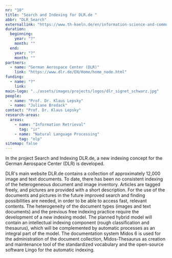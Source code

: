 ```yaml
---
nr: "10"
title: "Search and Indexing for DLR.de "
abbr: "DLR_Search"
externallink: "https://www.th-koeln.de/en/information-science-and-communication-studies/search-and-indexing-for-dlrde_68541.php"
duration:
  beginning: 
    year: "?"
    month: ""
  end: 
    year: "?"
    month: ""
partners:
  - name: "German Aerospace Center (DLR)"
    link: "https://www.dlr.de/EN/Home/home_node.html"
funding: 
  - name: "?"
    link: 
main-logo: "../assets/images/projects/logos/dlr_signet_schwarz.jpg"
people: 
  - name: "Prof. Dr. Klaus Lepsky"
  - name: "Juliane Bredack"
contact: "Prof. Dr. Klaus Lepsky"
research-areas:
  areas:
    - name: "Information Retrieval"
      tag: "ir"
    - name: "Natural Language Processing"
      tag: "nlp"
sitemap: false
---
```

<!--more-->In the project Search and Indexing DLR.de, a new indexing concept for the German Aerospace Center (DLR) is developed.<!--more-->
DLR's main website DLR.de contains a collection of approximately 12,000 image and text documents. To date, there has been no consistent indexing of the heterogeneous document and image inventory. Articles are tagged freely, and pictures are provided with a short description. For the use of the documents and pictures in the future improved search and finding possibilities are needed, in order to be able to access fast, relevant contents. The heterogeneity of the document types (images and text documents) and the previous free indexing practice require the development of a new indexing model. The planned hybrid model will contain an intellectual indexing component (rough classification and thesaurus), which will be complemented by automatic processes as an integral part of the model. The documentation system Midos 6 is used for the administration of the document collection, Midos-Thesaurus as creation and maintenance tool of the standardized vocabulary and the open-source software Lingo for the automatic indexing.
